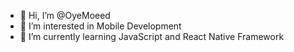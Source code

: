 - 👋 Hi, I’m @OyeMoeed
- 👀 I’m interested in Mobile Development
- 🌱 I’m currently learning JavaScript and React Native Framework

<!---
OyeMoeed/OyeMoeed is a ✨ special ✨ repository because its `README.md` (this file) appears on your GitHub profile.
You can click the Preview link to take a look at your changes.
--->
